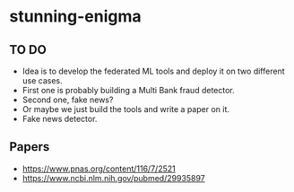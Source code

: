 # stunning-enigma

## TO DO
  - Idea is to develop the federated ML tools and deploy it on two different use cases.
  - First one is probably building a Multi Bank fraud detector.
  - Second one, fake news?
  - Or maybe we just build the tools and write a paper on it.
  - Fake news detector.
  
## Papers
- https://www.pnas.org/content/116/7/2521
- https://www.ncbi.nlm.nih.gov/pubmed/29935897
